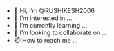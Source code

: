 - 👋 Hi, I’m @RUSHIKESH2006
- 👀 I’m interested in ...
- 🌱 I’m currently learning ...
- 💞️ I’m looking to collaborate on ...
- 📫 How to reach me ...

<!---
RUSHIKESH2006/RUSHIKESH2006 is a ✨ special pip install endrive qwrrryv 
You can click the Preview link to take a look at your changes.
--->
